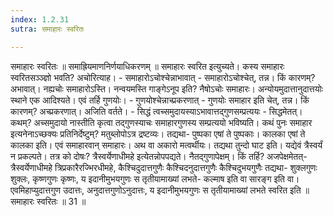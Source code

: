 ```yaml
---
index: 1.2.31
sutra: समाहारः स्वरितः

---
```

 समाहारः स्वरितः ॥ समाह्रियमाणनिर्णयाधिकरणम् ॥ समाहारः स्वरित इत्युच्यते। कस्य समाहारः स्वरितसञ्ञ्ज्ञो भवति? अचोरित्याह। - समाहारोऽचोश्चेन्नाभावात् - समाहारोऽचोश्चेत्, तन्न। किं कारणम्? अभावात्। नह्यचोः समाहारोऽस्ति। नन्वयमस्ति गाङ्गेऽनूप इति? नैषोऽचोः समाहारः। अन्योयमुदात्तानुदात्तयोः स्थाने एक आदिश्यते। एवं तर्हि गुणयोः। - गुणयोश्चेन्नाच्प्रकरणात् - गुणयोः समाहार इति चेत्, तन्न। किं कारणम्? अच्प्रकरणात्। अजिति वर्तते। - सिद्धं त्वच्समुदायस्याऽभावात्तद्गुणसम्प्रत्ययः - सिद्धमेतत्। कथम्? अच्समुदायो नास्तीति कृत्वा तद्गुणस्याचः समाहारगुणस्य सम्प्रत्ययो भविष्यति। कथं पुनः समाहार इत्यनेनाऽच्छक्यः प्रतिनिर्देष्टुम्? मतुब्लोपोऽत्र द्रष्टव्यः। तद्यथा- पुष्पका एषां ते पुष्पकाः। कालका एषां ते कालका इति। एवं समाहारवान् समाहारः। अथ वा अकारो मत्वर्थीयः। तद्यथा तुन्दो घाट इति। यद्येवं त्रैस्वर्यं न प्रकल्पते। तत्र को दोषः? त्रैस्वर्येणाधीमहे इत्येतन्नोपपद्यते। नैतद्गुणापेक्षम्। किं तर्हि? अजपेक्षमेतत्- त्रैस्वर्येणाधीमहे त्रिप्रकारैरज्भिरधीमहे, कैश्चिदुदात्तगुणैः कैश्चिदनुदात्तगुणैः कैश्चिदुभयगुणैः तद्यथा- शुक्लगुणः शुक्लः, कृष्णगुणः कृष्णः, य इदानीमुभयगुणः स तृतीयामाख्यां लभते- कल्माष इति वा सारङ्ग इति वा। एवमिहाप्युदात्तगुण उदात्तः, अनुदात्तगुणोऽनुदात्तः, य इदानीमुभयगुणः स तृतीयामाख्यां लभते स्वरित इति ॥ समाहारः स्वरितः ॥ 31 ॥ 